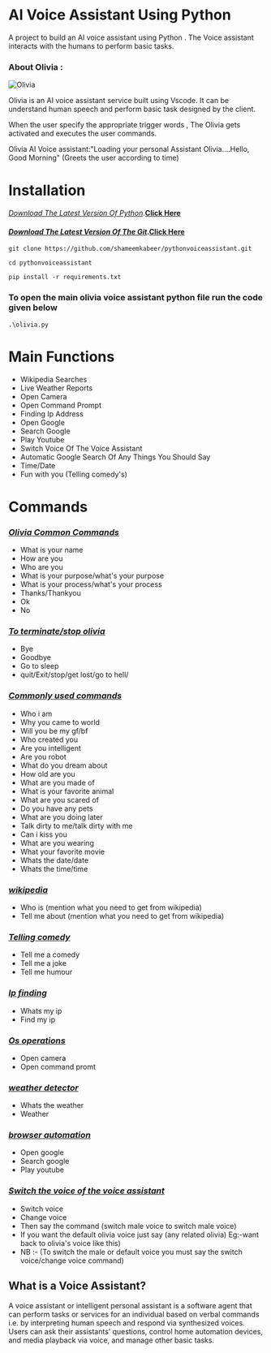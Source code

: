 # AI Voice Assistant Using Python

A project to build an AI voice assistant using Python . The Voice assistant interacts with the humans to perform basic tasks.

### About Olivia :

![Olivia](https://user-images.githubusercontent.com/89806110/169019759-d62ca434-b453-4f08-a188-1d2ffc53877f.gif)

Olivia is an AI voice assistant service built using Vscode. It can be understand human speech and perform basic task designed by the client.

When the user specify the appropriate trigger words , The Olivia gets activated and executes the user commands.


Olivia AI Voice assistant:"Loading your personal Assistant Olivia....Hello, Good Morning" (Greets the user according to time)

# Installation
<h><u><i>Download The Latest Version Of Python</h></u></i>.[<b>Click Here</b>](https://www.python.org/downloads/)

#### <u><i>Download The Latest Version Of The Git</u></i>.[<b>Click Here</b>](https://git-scm.com/download/win)

```
git clone https://github.com/shameemkabeer/pythonvoiceassistant.git 
```
```
cd pythonvoiceassistant
```
```
pip install -r requirements.txt
```

### To open the main olivia voice assistant python file run the code given below
```
.\olivia.py
```

# Main Functions

* Wikipedia Searches
* Live Weather Reports
* Open Camera
* Open Command Prompt
* Finding Ip Address
* Open Google
* Search Google
* Play Youtube
* Switch Voice Of The Voice Assistant
* Automatic Google Search Of Any Things You Should Say
* Time/Date
* Fun with you (Telling comedy's) 
  
# Commands
### <i><u>Olivia Common Commands</u></i>
* What is your name
* How are you
* Who are you
* What is your purpose/what's your purpose
* What is your process/what's your process
* Thanks/Thankyou
* Ok
* No

### <i><u>To terminate/stop olivia</i></u>
* Bye
* Goodbye
* Go to sleep
* quit/Exit/stop/get lost/go to hell/ 

### <i><u>Commonly used commands</i></u>
* Who i am
* Why you came to world
* Will you be my gf/bf
* Who created you
* Are you intelligent
* Are you robot
* What do you dream about
* How old are you
* What are you made of
* What is your favorite animal
* What are you scared of
* Do you have any pets
* What are you doing later
* Talk dirty to me/talk dirty with me
* Can i kiss you
* What are you wearing
* What your favorite movie
* Whats the date/date
* Whats the time/time
  
### <i><u>wikipedia</i></u>
* Who is (mention what you need to get from wikipedia)
* Tell me about (mention what you need to get from wikipedia)

### <i><u>Telling comedy</i></u>
* Tell me a comedy
* Tell me a joke
* Tell me humour
  
### <i><u>Ip finding</i></u>
* Whats my ip
* Find my ip

### <i><u>Os operations</i></u>
* Open camera
* Open command promt
  
### <i><u>weather detector</i></u>
* Whats the weather
* Weather

### <i><u>browser automation</i></u>
* Open google
* Search google
* Play youtube

### <i><u>Switch the voice of the voice assistant</i></u>
* Switch voice
* Change voice
* Then say the command (switch male voice to switch male voice)
* If you want the default olivia voice just say (any related olivia) Eg:-want back to olivia's voice like this)
* NB :- (To switch the male or default voice you must say the switch voice/change voice command)


## What is a Voice Assistant?

A voice assistant or intelligent personal assistant is a software agent that can perform tasks or services for an individual based on verbal commands i.e. by interpreting human speech and respond via synthesized voices. Users can ask their assistants’ questions, control home automation devices, and media playback via voice, and manage other basic tasks.
